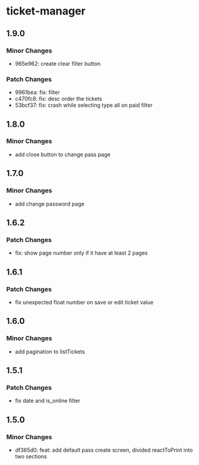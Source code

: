# ticket-manager

## 1.9.0

### Minor Changes

- 965e962: create clear filter button

### Patch Changes

- 9961bea: fix: filter
- c470fc8: fix: desc order the tickets
- 53bcf37: fix: crash while selecting type all on paid filter

## 1.8.0

### Minor Changes

- add close button to change pass page

## 1.7.0

### Minor Changes

- add change password page

## 1.6.2

### Patch Changes

- fix: show page number only if it have at least 2 pages

## 1.6.1

### Patch Changes

- fix unexpected float number on save or edit ticket value

## 1.6.0

### Minor Changes

- add pagination to listTickets

## 1.5.1

### Patch Changes

- fix date and is_online filter

## 1.5.0

### Minor Changes

- df365d0: feat: add default pass create screen, divided reactToPrint into two sections
